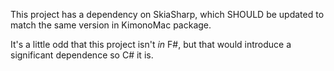 ﻿This project has a dependency on SkiaSharp, which SHOULD be updated to match the same version in KimonoMac package. 

It's a little odd that this project isn't _in_ F#, but that would introduce a significant dependence so C# it is. 